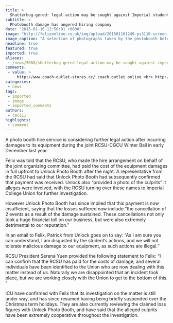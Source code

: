 ```yaml
---
title: >
  Shutterbug-gered: legal action may be sought against Imperial students
subtitle: >
  Photobooth damage has angered hiring company
date: "2015-01-16 12:50:01 +0000"
image: "http://felixonline.co.uk/img/upload/201501161249-ps3110-screen-shot-2015-01-16-at-12.50.07.png"
image_caption: "A selection of photographs taken by the photobooth before the damage was done. These were not the im"
headline: true
featured: true
imported: true
aliases:
 - /news/5088/shutterbug-gered-legal-action-may-be-sought-against-imperial-students
comments:
 - value: >
     http://www.coach-outlet-stores.cc/ coach outlet online <br> http://www.outlets-michael-kors.net/ michael kors outlet online <br> http://www.2015cheap-oakleys.com cheap oakley sunglasses <br> http://raybans.jonmcmeen.com cheap ray bans <br> <br>oakley outlet http://www.oakley-sunglass.name,http://www.coachofficialstore.net/ coach factory outlet online <br> http://www.raybanoutletss.com/ ray ban aviators sale <br> http://www.rayban-outlet.name/ ray ban sunglasses outlet <br> http://www.cheapraybans.xyz/ cheap ray ban sunglasses <br> <br>ray ban sunglasses http://www.rboutlet2015.net/,http://www.outlet-coach.cc/ coach outlet online <br> http://www.cheapraybansales.net/ discount ray bans <br> http://oakley.outletstore.us.com/ cheap oakley sunglasses <br> http://www.rayban-sunglasses.xyz/ cheap ray ban sunglasses <br> <br>coach outlet online http://www.coach-factory-outlet.xyz/,http://www.outlets-coach.us.com/ coach factory <br> http://www.raybanussales.com/ ray bans on sale <br> http://www.cheapraybansales.n
categories:
 - news
tags:
 - imported
 - image
 - imported_comments
authors:
 - cac111
highlights:
 - comment
---
```


A photo booth hire service is considering further legal action after incurring damages to its equipment during the joint RCSU-CGCU Winter Ball in early December last year.

Felix was told that the RCSU, who made the hire arrangement on behalf of the joint organizing committee, had paid the cost of the equipment damages in full upfront to Unlock Photo Booth after the night. A representative from the RCSU had said that Unlock Photo Booth had subsequently confirmed that payment was received. Unlock also “provided a photo of the culprits” it alleges were involved, with the RCSU turning over these names to Imperial College Union for further investigation.

However Unlock Photo Booth has since implied that this payment is now insufficient, saying that the losses suffered now include “the cancellation of 2 events as a result of the damage sustained. These cancellations not only took a huge financial toll on our business, but were also extremely detrimental to our reputation.”

In an email to Felix, Patrick from Unlock goes on to say: “As I am sure you can understand, I am disgusted by the student’s actions, and we will not tolerate malicious damage to our equipment, as such actions are illegal.“

RCSU President Serena Yuen provided the following statement to Felix: “I can confirm that the RCSU has paid for the costs of damage, and several individuals have been identified to the Union who are now dealing with this matter instead of us. Naturally we are disappointed that an incident took place, but we are working closely with the Union to get to the bottom of this. ”

ICU have confirmed with Felix that its investigation on the matter is still under way, and has since resumed having being briefly suspended over the Christmas term holidays. They are also currently reviewing the claimed loss figures with Unlock Photo Booth, and have said that the alleged culprits have been extremely cooperative throughout the investigation.
